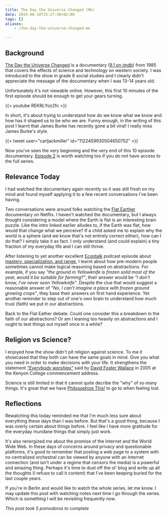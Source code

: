 ```yaml
---
title: The Day the Universe Changed (Me)
date: 2019-06-10T15:27:50+02:00
tags: []
aliases:
    - /the-day-the-universe-changed-me

---
```



## Background

[The Day the Universe Changed][wiki-page] is a documentary ([9.1 on imdb][imdb])
from 1985 that covers the effects of science and technology on western
society. I was introduced to the show in grade 8 social studies and I clearly
didn't appreciate the message of the documentary when I was 13-14 years old.

[imdb]: https://www.imdb.com/title/tt0199208/
[wiki-page]: https://en.wikipedia.org/wiki/The_Day_the_Universe_Changed


Unfortunately it's not viewable online. However, this first 10 minutes of the first episode should be enough to get your gears turning. 

{{< youtube REKRLYoz2fc >}}

In short, it's about trying to understand how do we know what we know and how has it shaped us to be who we are. Funny enough, in the writing of this post I learnt that James Burke has recently gone a bit viral! I really miss James Burke's style.

{{< tweet user="carljackmiller" id="1122459930504650752" >}}

Now you've seen the very beginning and the very end of this 10 episode documentary. [Episode 2](https://www.youtube.com/watch?v=fQ6XFcrh7IQ) is worth watching too if you do not have access to the full series.

## Relevance Today

I had watched the documentary again recently so it was still fresh on my mind and found myself applying it to a few recent conversations I've been having.

Two conversations were around folks watching the [Flat Earther][flat-earther]
documentary on Netflix. I haven't watched the documentary, but I always thought
considering a model where the Earth is flat is an interesting brain puzzle.
Like the intro linked earlier alludes to, if the Earth was flat, how would that
change what we perceive? If a child asked me to explain why the world is a
sphere (and we know that's not entirely correct either), how can I do that? I
simply take it as fact. I only understand (and could explain) a tiny fraction
of my everyday life and I can still thrive.

After listening to yet another excellent [Econtalk][econtalk] podcast episode
about [mastery, specialization, and range][range-episode], I learnt about
how pre-modern people sometimes cannot make logical reasoning based on abstractions. For example, if you say *"the ground in Yellowknife is frozen
solid most of the year, would it be suitable for farming?"*, their answer
would be *"I don't know, I've never seen Yellowknife"*. Despite the clue that
would suggest a reasonable answer of *"No, I can't imagine a place with frozen
ground growing crops"*, they base their answers on first hand experience. Yet another reminder to step out of one's own brain to understand how much trust (faith) we put in our abstractions.

Back to the Flat Eather debate. Could one consider this a breakdown in the faith of our abstractions? Or am I leaning too heavily on abstractions and I ought to test things out myself once in a while?

[flat-earther]: https://en.wikipedia.org/wiki/Modern_flat_Earth_societies
[range-episode]: http://www.econtalk.org/david-epstein-on-mastery-specialization-and-range/
[econtalk]: https://www.econtalk.org

## Religion vs Science?

I enjoyed how the show didn't pit religion against science. To me it showcased
that they both can have the same goals in mind. Give you what you need in order
to make decisions with your life. It strengthens the statement
[*"Everybody worships"*][everybody-worships] said by
[David Foster Wallace][david-foster-wallace] in 2005 at the Kenyon College commencement address.

Science is still limited in that it cannot quite decribe the "why" of so many
things. It's great that we have [Philosophize This!][philosophize] to go to when feeling lost.

[everybody-worships]: https://www.mbird.com/2008/09/more-david-foster-wallace-quotes/
[david-foster-wallace]: https://en.wikipedia.org/wiki/David_Foster_Wallace
[balanced-anarchy]: https://www.youtube.com/watch?v=mB8_wPei2ZM
[philosophize]: https://philosophizethis.org

## Reflections

Rewatching this today reminded me that I'm much less sure about everything
these days than I was before. But that's a good thing, because I was overly
certain about things before. I feel like I have more gratitude for the everyday mundane things that simply just work.

It's also renergized me about the promise of the Internet and the World Wide Web. In these days of concerns around privacy and questionable platforms, it's good to remember that posting a web page to a system with no centralized 
orchestral can be viewed by anyone with an Internet connection (and isn't under a regime that censors the media) is a powerful and amazing thing. Perhaps it's time to dust off the ol' blog and write up all the thoughts (I refuse to call it content) that I've been keeping buried for the last couple years.

If you're in Berlin and would like to watch the whole series, let me know. I
may update this post with watching notes next time I go through the series.
Which is something I will be revisiting frequently now.

*This post took 5 pomodoros to complete*


